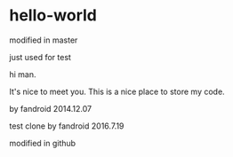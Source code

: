 
hello-world
===========

modified in master

just used for test

hi man.

It's nice to meet you. This is a nice place to store my code.

by fandroid 2014.12.07

test clone by fandroid  2016.7.19

modified in github 
